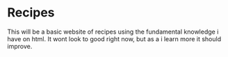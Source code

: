 # Recipes
This will be a basic website of recipes using the fundamental knowledge i have on html. It wont look to good right now, but as a i learn more it should improve.